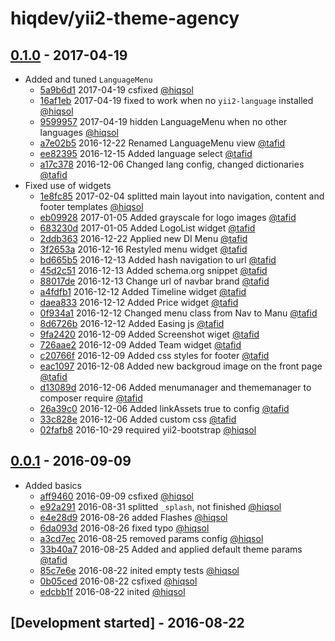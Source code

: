 # hiqdev/yii2-theme-agency

## [0.1.0] - 2017-04-19

- Added and tuned `LanguageMenu`
    - [5a9b6d1] 2017-04-19 csfixed [@hiqsol]
    - [16af1eb] 2017-04-19 fixed to work when no `yii2-language` installed [@hiqsol]
    - [9599957] 2017-04-19 hidden LanguageMenu when no other languages [@hiqsol]
    - [a7e02b5] 2016-12-22 Renamed LanguageMenu view [@tafid]
    - [ee82395] 2016-12-15 Added language select [@tafid]
    - [a17c378] 2016-12-06 Changed lang config, changed dictionaries [@tafid]
- Fixed use of widgets
    - [1e8fc85] 2017-02-04 splitted main layout into navigation, content and footer templates [@hiqsol]
    - [eb09928] 2017-01-05 Added grayscale for logo images [@tafid]
    - [683230d] 2017-01-05 Added LogoList widget [@tafid]
    - [2ddb363] 2016-12-22 Applied new DI Menu [@tafid]
    - [3f2653a] 2016-12-16 Restyled menu widget [@tafid]
    - [bd665b5] 2016-12-13 Added hash navigation to url [@tafid]
    - [45d2c51] 2016-12-13 Added schema.org snippet [@tafid]
    - [88017de] 2016-12-13 Change url of navbar brand [@tafid]
    - [a4fdfb1] 2016-12-12 Added Timeline widget [@tafid]
    - [daea833] 2016-12-12 Added Price widget [@tafid]
    - [0f934a1] 2016-12-12 Changed menu class from Nav to Manu [@tafid]
    - [8d6726b] 2016-12-12 Added Easing js [@tafid]
    - [9fa2420] 2016-12-09 Added Screenshot wiget [@tafid]
    - [726aae2] 2016-12-09 Added Team widget [@tafid]
    - [c20766f] 2016-12-09 Added css styles for footer [@tafid]
    - [eac1097] 2016-12-08 Added new backgroud image on the front page [@tafid]
    - [d13089d] 2016-12-06 Added menumanager and thememanager to composer require [@tafid]
    - [26a39c0] 2016-12-06 Added linkAssets true to config [@tafid]
    - [33c828e] 2016-12-06 Added custom css [@tafid]
    - [02fafb8] 2016-10-29 required yii2-bootstrap [@hiqsol]

## [0.0.1] - 2016-09-09

- Added basics
    - [aff9460] 2016-09-09 csfixed [@hiqsol]
    - [e92a291] 2016-08-31 splitted `_splash`, not finished [@hiqsol]
    - [e4e28d9] 2016-08-26 added Flashes [@hiqsol]
    - [6da093d] 2016-08-26 fixed typo [@hiqsol]
    - [a3cd7ec] 2016-08-25 removed params config [@hiqsol]
    - [33b40a7] 2016-08-25 Added and applied default theme params [@tafid]
    - [85c7e6e] 2016-08-22 inited empty tests [@hiqsol]
    - [0b05ced] 2016-08-22 csfixed [@hiqsol]
    - [edcbb1f] 2016-08-22 inited [@hiqsol]

## [Development started] - 2016-08-22

[@hiqsol]: https://github.com/hiqsol
[sol@hiqdev.com]: https://github.com/hiqsol
[@SilverFire]: https://github.com/SilverFire
[d.naumenko.a@gmail.com]: https://github.com/SilverFire
[@tafid]: https://github.com/tafid
[andreyklochok@gmail.com]: https://github.com/tafid
[@BladeRoot]: https://github.com/BladeRoot
[bladeroot@gmail.com]: https://github.com/BladeRoot
[aff9460]: https://github.com//commit/aff9460
[e92a291]: https://github.com//commit/e92a291
[e4e28d9]: https://github.com//commit/e4e28d9
[6da093d]: https://github.com//commit/6da093d
[a3cd7ec]: https://github.com//commit/a3cd7ec
[33b40a7]: https://github.com//commit/33b40a7
[85c7e6e]: https://github.com//commit/85c7e6e
[0b05ced]: https://github.com//commit/0b05ced
[edcbb1f]: https://github.com//commit/edcbb1f
[5a9b6d1]: https://github.com/hiqdev/yii2-theme-agency/commit/5a9b6d1
[16af1eb]: https://github.com/hiqdev/yii2-theme-agency/commit/16af1eb
[9599957]: https://github.com/hiqdev/yii2-theme-agency/commit/9599957
[1e8fc85]: https://github.com/hiqdev/yii2-theme-agency/commit/1e8fc85
[eb09928]: https://github.com/hiqdev/yii2-theme-agency/commit/eb09928
[683230d]: https://github.com/hiqdev/yii2-theme-agency/commit/683230d
[2ddb363]: https://github.com/hiqdev/yii2-theme-agency/commit/2ddb363
[a7e02b5]: https://github.com/hiqdev/yii2-theme-agency/commit/a7e02b5
[3f2653a]: https://github.com/hiqdev/yii2-theme-agency/commit/3f2653a
[ee82395]: https://github.com/hiqdev/yii2-theme-agency/commit/ee82395
[bd665b5]: https://github.com/hiqdev/yii2-theme-agency/commit/bd665b5
[45d2c51]: https://github.com/hiqdev/yii2-theme-agency/commit/45d2c51
[88017de]: https://github.com/hiqdev/yii2-theme-agency/commit/88017de
[a4fdfb1]: https://github.com/hiqdev/yii2-theme-agency/commit/a4fdfb1
[daea833]: https://github.com/hiqdev/yii2-theme-agency/commit/daea833
[0f934a1]: https://github.com/hiqdev/yii2-theme-agency/commit/0f934a1
[8d6726b]: https://github.com/hiqdev/yii2-theme-agency/commit/8d6726b
[9fa2420]: https://github.com/hiqdev/yii2-theme-agency/commit/9fa2420
[726aae2]: https://github.com/hiqdev/yii2-theme-agency/commit/726aae2
[c20766f]: https://github.com/hiqdev/yii2-theme-agency/commit/c20766f
[eac1097]: https://github.com/hiqdev/yii2-theme-agency/commit/eac1097
[d13089d]: https://github.com/hiqdev/yii2-theme-agency/commit/d13089d
[a17c378]: https://github.com/hiqdev/yii2-theme-agency/commit/a17c378
[26a39c0]: https://github.com/hiqdev/yii2-theme-agency/commit/26a39c0
[33c828e]: https://github.com/hiqdev/yii2-theme-agency/commit/33c828e
[02fafb8]: https://github.com/hiqdev/yii2-theme-agency/commit/02fafb8
[Under development]: https://github.com/hiqdev/yii2-theme-agency/compare/0.0.1...HEAD
[0.0.1]: https://github.com/hiqdev/yii2-theme-agency/releases/tag/0.0.1
[0.1.0]: https://github.com/hiqdev/yii2-theme-agency/compare/0.0.1...0.1.0
